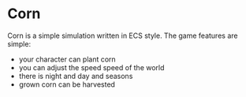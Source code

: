 # Corn

Corn is a simple simulation written in ECS style. The game features are simple:

* your character can plant corn
* you can adjust the speed speed of the world
* there is night and day and seasons
* grown corn can be harvested

